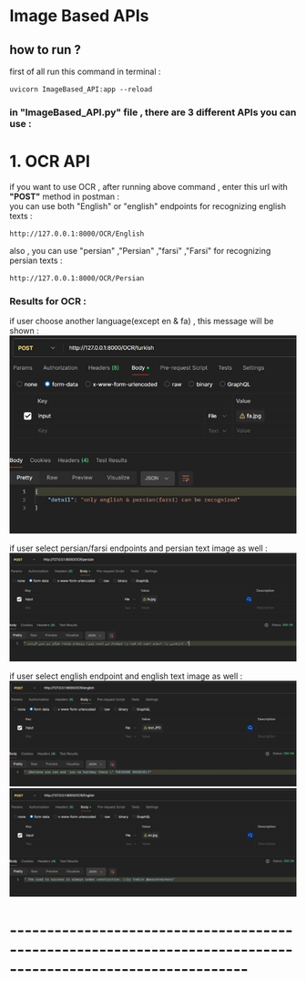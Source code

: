 # Image Based APIs


## how to run ?
first of all run this command in terminal :

```
uvicorn ImageBased_API:app --reload
```

### in "ImageBased_API.py" file , there are 3 different APIs you can use :

# 1. OCR API
if you want to use OCR , after running above command , enter this url with <b>"POST"</b> method in postman :<br>
you can use both "English" or "english" endpoints for recognizing english texts :

```
http://127.0.0.1:8000/OCR/English
```
also , you can use "persian" ,"Persian" ,"farsi" ,"Farsi" for recognizing persian texts :

```
http://127.0.0.1:8000/OCR/Persian
```

### Results for OCR :
if user choose another language(except en & fa) , this message will be shown :
![img](assets/OCR_results/res.JPG)

if user select persian/farsi endpoints and persian text image as well :
![img](assets/OCR_results/res_fa.JPG)

if user select english endpoint and english text image as well :
![img](assets/OCR_results/res1.JPG)
![img](assets/OCR_results/res2.JPG)


# ------------------------------------------------------------------------------------------------------------

